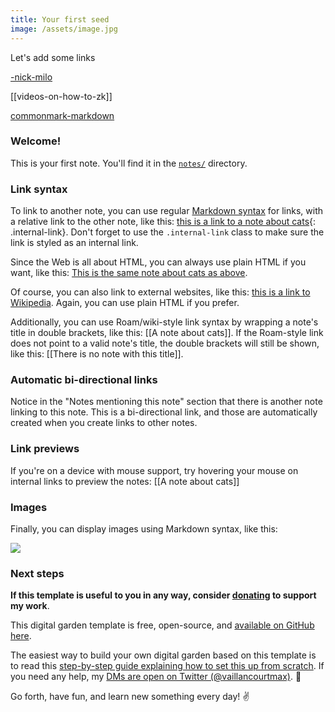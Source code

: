 ```yaml
---
title: Your first seed
image: /assets/image.jpg
---
```


Let's add some links

[-nick-milo](../pubzk/-nick-milo.md)


[[videos-on-how-to-zk]]


[commonmark-markdown](../pubzk/commonmark-markdown.md)


### Welcome!

This is your first note. You'll find it in the [`notes/`](https://github.com/maximevaillancourt/digital-garden-jekyll-template/tree/master/_notes) directory.

### Link syntax

To link to another note, you can use regular [Markdown syntax](https://www.markdownguide.org/getting-started/) for links, with a relative link to the other note, like this: [this is a link to a note about cats](/cats){: .internal-link}. Don't forget to use the `.internal-link` class to make sure the link is styled as an internal link.

Since the Web is all about HTML, you can always use plain HTML if you want, like this: <a class="internal-link" href="/cats">This is the same note about cats as above</a>.

Of course, you can also link to external websites, like this: [this is a link to Wikipedia](https://wikipedia.org/). Again, you can use plain HTML if you prefer.

Additionally, you can use Roam/wiki-style link syntax by wrapping a note's title in double brackets, like this: [[A note about cats]]. If the Roam-style link does not point to a valid note's title, the double brackets will still be shown, like this: [[There is no note with this title]].

### Automatic bi-directional links

Notice in the "Notes mentioning this note" section that there is another note linking to this note. This is a bi-directional link, and those are automatically created when you create links to other notes.

### Link previews

If you're on a device with mouse support, try hovering your mouse on internal links to preview the notes: [[A note about cats]]

### Images

Finally, you can display images using Markdown syntax, like this:

![]({{page.image}})

### Next steps

**If this template is useful to you in any way, consider [donating](https://github.com/sponsors/maximevaillancourt) to support my work**.

This digital garden template is free, open-source, and [available on GitHub here](https://github.com/maximevaillancourt/digital-garden-jekyll-template).

The easiest way to build your own digital garden based on this template is to read this [step-by-step guide explaining how to set this up from scratch](https://maximevaillancourt.com/blog/setting-up-your-own-digital-garden-with-jekyll). If you need any help, my [DMs are open on Twitter (@vaillancourtmax)](https://twitter.com/vaillancourtmax). 👋

Go forth, have fun, and learn new something every day! ✌️
